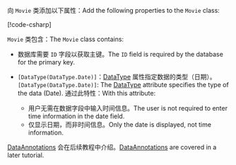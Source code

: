 <!-- THIS INCLUDE USED BY MVC AND RP -->
<span data-ttu-id="cbfc1-101">向 `Movie` 类添加以下属性：</span><span class="sxs-lookup"><span data-stu-id="cbfc1-101">Add the following properties to the `Movie` class:</span></span>

[!code-csharp[](~/tutorials/razor-pages/razor-pages-start/sample/RazorPagesMovie22/Models/Movie.cs?name=snippet1)]

<span data-ttu-id="cbfc1-102">`Movie` 类包含：</span><span class="sxs-lookup"><span data-stu-id="cbfc1-102">The `Movie` class contains:</span></span>

* <span data-ttu-id="cbfc1-103">数据库需要 `ID` 字段以获取主键。</span><span class="sxs-lookup"><span data-stu-id="cbfc1-103">The `ID` field is required by the database for the primary key.</span></span>
* <span data-ttu-id="cbfc1-104">`[DataType(DataType.Date)]`：[DataType](/dotnet/api/microsoft.aspnetcore.mvc.dataannotations.internal.datatypeattributeadapter) 属性指定数据的类型（日期）。</span><span class="sxs-lookup"><span data-stu-id="cbfc1-104">`[DataType(DataType.Date)]`:  The [DataType](/dotnet/api/microsoft.aspnetcore.mvc.dataannotations.internal.datatypeattributeadapter) attribute specifies the type of the data (Date).</span></span> <span data-ttu-id="cbfc1-105">通过此特性：</span><span class="sxs-lookup"><span data-stu-id="cbfc1-105">With this attribute:</span></span>

  * <span data-ttu-id="cbfc1-106">用户无需在数据字段中输入时间信息。</span><span class="sxs-lookup"><span data-stu-id="cbfc1-106">The user is not required to enter time information in the date field.</span></span>
  * <span data-ttu-id="cbfc1-107">仅显示日期，而非时间信息。</span><span class="sxs-lookup"><span data-stu-id="cbfc1-107">Only the date is displayed, not time information.</span></span>

<span data-ttu-id="cbfc1-108">[DataAnnotations](/dotnet/api/system.componentmodel.dataannotations) 会在后续教程中介绍。</span><span class="sxs-lookup"><span data-stu-id="cbfc1-108">[DataAnnotations](/dotnet/api/system.componentmodel.dataannotations) are covered in a later tutorial.</span></span>
